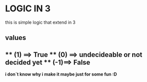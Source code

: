 # LOGIC IN 3
this is simple logic that extend in 3
## values
** (1) ==> True
** (0) ==> undecideable or not decided yet
** (-1)==> False
--------------
**i don`t know why i make it maybe just for some fun :D**